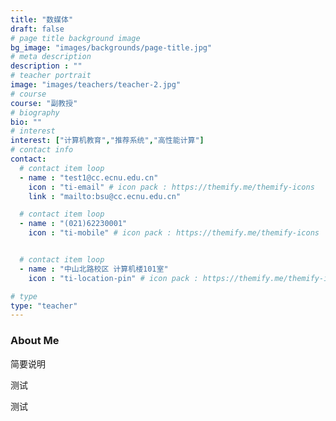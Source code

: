 ```yaml
---
title: "数媒体"
draft: false
# page title background image
bg_image: "images/backgrounds/page-title.jpg"
# meta description
description : ""
# teacher portrait
image: "images/teachers/teacher-2.jpg"
# course
course: "副教授"
# biography
bio: ""
# interest
interest: ["计算机教育","推荐系统","高性能计算"]
# contact info
contact:
  # contact item loop
  - name : "test1@cc.ecnu.edu.cn"
    icon : "ti-email" # icon pack : https://themify.me/themify-icons
    link : "mailto:bsu@cc.ecnu.edu.cn"

  # contact item loop
  - name : "(021)62230001"
    icon : "ti-mobile" # icon pack : https://themify.me/themify-icons


  # contact item loop
  - name : "中山北路校区 计算机楼101室"
    icon : "ti-location-pin" # icon pack : https://themify.me/themify-icons

# type
type: "teacher"
---
```


### About Me
简要说明

测试

测试